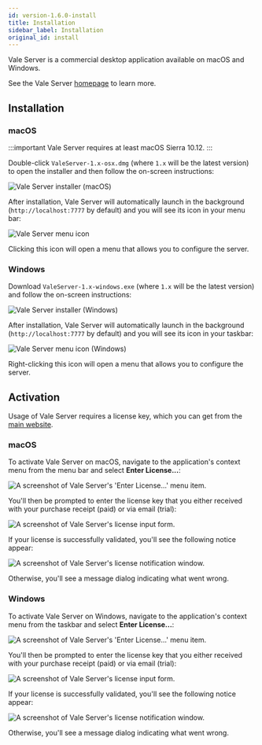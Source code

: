 ```yaml
---
id: version-1.6.0-install
title: Installation
sidebar_label: Installation
original_id: install
---
```


Vale Server is a commercial desktop application available on macOS and Windows.

See the Vale Server [homepage](https://errata.ai/vale-server/) to learn more.

## Installation

### macOS

:::important
Vale Server requires at least macOS Sierra 10.12.
:::

Double-click `ValeServer-1.x-osx.dmg` (where `1.x` will be the latest version) to open the installer and then follow the on-screen instructions:

![Vale Server installer (macOS)](assets/ui/macOS/installer.png)

After installation, Vale Server will automatically launch in the background (`http://localhost:7777` by default) and you will see its icon in your menu
bar:

![Vale Server menu icon](assets/ui/macOS/menu.png)

Clicking this icon will open a menu that allows you to
configure the server.

### Windows

Download `ValeServer-1.x-windows.exe` (where `1.x` will be the latest version) and follow the on-screen instructions:

![Vale Server installer (Windows)](assets/ui/Windows/installer.png)

After installation, Vale Server will automatically launch in the background (`http://localhost:7777` by default) and you will see its icon in your taskbar:

![Vale Server menu icon (Windows)](assets/ui/Windows/taskbar2.png)

Right-clicking this icon will open a menu that allows you to configure the server.

## Activation

Usage of Vale Server requires a license key, which you can get from the [main website](https://errata.ai/vale-server/#puchase).

### macOS

To activate Vale Server on macOS, navigate to the application's context menu from the menu bar and select **Enter License...**:

<img src="assets/ui/macOS/enter-license.png" class="small" alt="A screenshot of Vale Server's 'Enter License...' menu item.">

You'll then be prompted to enter the license key that you either received with your purchase receipt (paid) or via email (trial):

<img src="assets/ui/macOS/license-input.png" class="small" alt="A screenshot of Vale Server's license input form.">

If your license is successfully validated, you'll see the following notice appear:

<img src="assets/ui/macOS/valid-license.png" class="small" alt="A screenshot of Vale Server's license notification window.">

Otherwise, you'll see a message dialog indicating what went wrong.

### Windows

To activate Vale Server on Windows, navigate to the application's context menu from the taskbar and select **Enter License...**:

<img src="assets/ui/Windows/enter-license.png" class="small" alt="A screenshot of Vale Server's 'Enter License...' menu item.">

You'll then be prompted to enter the license key that you either received with your purchase receipt (paid) or via email (trial):

<img src="assets/ui/Windows/license-input.png" class="small" alt="A screenshot of Vale Server's license input form.">

If your license is successfully validated, you'll see the following notice appear:

<img src="assets/ui/Windows/valid-license.png" class="small" alt="A screenshot of Vale Server's license notification window.">

Otherwise, you'll see a message dialog indicating what went wrong.

